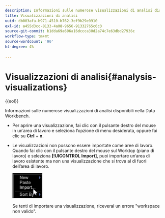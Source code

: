 ```yaml
---
description: Informazioni sulle numerose visualizzazioni di analisi disponibili nella Data Workbench.
title: Visualizzazioni di analisi
uuid: db003afa-b971-4510-b762-3ef9b29e0910
exl-id: a455d3cc-8133-4a08-9656-91332765c6c3
source-git-commit: b1dda69a606a16dccca30d2a74c7e63dbd27936c
workflow-type: tm+mt
source-wordcount: '90'
ht-degree: 4%

---
```


# Visualizzazioni di analisi{#analysis-visualizations}

{{eol}}

Informazioni sulle numerose visualizzazioni di analisi disponibili nella Data Workbench.

* Per aprire una visualizzazione, fai clic con il pulsante destro del mouse in un’area di lavoro e seleziona l’opzione di menu desiderata, oppure fai clic su **Ctrl** + **n**.

* Le visualizzazioni non possono essere importate come aree di lavoro. Quando fai clic con il pulsante destro del mouse sul Worktop (piano di lavoro) e seleziona **[!UICONTROL Import]**, puoi importare un’area di lavoro esistente ma non una visualizzazione che si trova al di fuori dell’area di lavoro.

   ![](assets/import_workspace.png)

   Se tenti di importare una visualizzazione, riceverai un errore &quot;workspace non valido&quot;.
